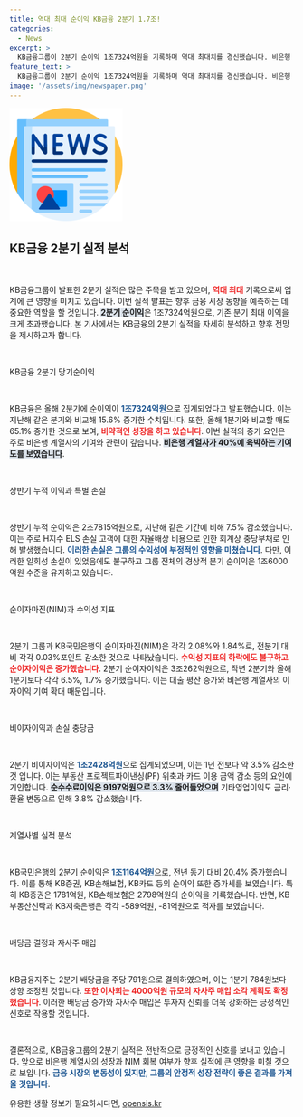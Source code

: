 ```yaml
---
title: 역대 최대 순이익 KB금융 2분기 1.7조!
categories:
  - News
excerpt: >
  KB금융그룹이 2분기 순이익 1조7324억원을 기록하며 역대 최대치를 경신했습니다. 비은행 계열사의 기여가 두드러진 가운데, 일회성 이익과 고른 성장이 주요 요인으로 작용했습니다. 더욱이, 배당금 인상과 자사주 매입 소각 계획도 발표되어 주목을 받고 있습니다.
feature_text: >
  KB금융그룹이 2분기 순이익 1조7324억원을 기록하며 역대 최대치를 경신했습니다. 비은행 계열사의 기여가 두드러진 가운데, 일회성 이익과 고른 성장이 주요 요인으로 작용했습니다. 더욱이, 배당금 인상과 자사주 매입 소각 계획도 발표되어 주목을 받고 있습니다.
image: '/assets/img/newspaper.png'
---
```


<p><img src="/assets/img/newspaper.png" alt="kimp 속보" /></p>

<h2 data-ke-size="size26">KB금융 2분기 실적 분석</h2>

<p data-ke-size="size16">&nbsp;</p>

<p>KB금융그룹이 발표한 2분기 실적은 많은 주목을 받고 있으며, <b><span style="color: #ee2323;">역대 최대</span></b> 기록으로써 업계에 큰 영향을 미치고 있습니다. 이번 실적 발표는 향후 금융 시장 동향을 예측하는 데 중요한 역할을 할 것입니다. <b><span style="background-color: #21538527;">2분기 순이익</span></b>은 1조7324억원으로, 기존 분기 최대 이익을 크게 초과했습니다. 본 기사에서는 KB금융의 2분기 실적을 자세히 분석하고 향후 전망을 제시하고자 합니다.</p>

<p data-ke-size="size16">&nbsp;</p>

<p>KB금융 2분기 당기순이익</p>

<p data-ke-size="size16">&nbsp;</p>

<p>KB금융은 올해 2분기에 순이익이 <b><span style="color: #1a5490;">1조7324억원</span></b>으로 집계되었다고 발표했습니다. 이는 지난해 같은 분기와 비교해 15.6% 증가한 수치입니다. 또한, 올해 1분기와 비교할 때도 65.1% 증가한 것으로 보여, <b><span style="color: #ee2323;">비약적인 성장을 하고 있습니다</span></b>. 이번 실적의 증가 요인은 주로 비은행 계열사의 기여와 관련이 깊습니다. <b><span style="background-color: #21538527;">비은행 계열사가 40%에 육박하는 기여도를 보였습니다</span></b>.</p>

<p data-ke-size="size16">&nbsp;</p>

<p>상반기 누적 이익과 특별 손실</p>

<p data-ke-size="size16">&nbsp;</p>

<p>상반기 누적 순이익은 2조7815억원으로, 지난해 같은 기간에 비해 7.5% 감소했습니다. 이는 주로 H지수 ELS 손실 고객에 대한 자율배상 비용으로 인한 회계상 충당부채로 인해 발생했습니다. <b><span style="color: #1a5490;">이러한 손실은 그룹의 수익성에 부정적인 영향을 미쳤습니다</span></b>. 다만, 이러한 일회성 손실이 있었음에도 불구하고 그룹 전체의 경상적 분기 순이익은 1조6000억원 수준을 유지하고 있습니다.</p>

<p data-ke-size="size16">&nbsp;</p>

<p>순이자마진(NIM)과 수익성 지표</p>

<p data-ke-size="size16">&nbsp;</p>

<p>2분기 그룹과 KB국민은행의 순이자마진(NIM)은 각각 2.08%와 1.84%로, 전분기 대비 각각 0.03%포인트 감소한 것으로 나타났습니다. <b><span style="color: #ee2323;">수익성 지표의 하락에도 불구하고 순이자이익은 증가했습니다</span></b>. 2분기 순이자이익은 3조262억원으로, 작년 2분기와 올해 1분기보다 각각 6.5%, 1.7% 증가했습니다. 이는 대출 평잔 증가와 비은행 계열사의 이자이익 기여 확대 때문입니다.</p>

<p data-ke-size="size16">&nbsp;</p>

<p>비이자이익과 손실 충당금</p>

<p data-ke-size="size16">&nbsp;</p>

<p>2분기 비이자이익은 <b><span style="color: #1a5490;">1조2428억원</span></b>으로 집계되었으며, 이는 1년 전보다 약 3.5% 감소한 것 입니다. 이는 부동산 프로젝트파이낸싱(PF) 위축과 카드 이용 금액 감소 등의 요인에 기인합니다. <b><span style="background-color: #21538527;">순수수료이익은 9197억원으로 3.3% 줄어들었으며</span></b> 기타영업이익도 금리·환율 변동으로 인해 3.8% 감소했습니다.</p>

<p data-ke-size="size16">&nbsp;</p>

<p>계열사별 실적 분석</p>

<p data-ke-size="size16">&nbsp;</p>

<p>KB국민은행의 2분기 순이익은 <b><span style="color: #1a5490;">1조1164억원</span></b>으로, 전년 동기 대비 20.4% 증가했습니다. 이를 통해 KB증권, KB손해보험, KB카드 등의 순이익 또한 증가세를 보였습니다. 특히 KB증권은 1781억원, KB손해보험은 2798억원의 순이익을 기록했습니다. 반면, KB부동산신탁과 KB저축은행은 각각 -589억원, -81억원으로 적자를 보였습니다.</p>

<p data-ke-size="size16">&nbsp;</p>

<p>배당금 결정과 자사주 매입</p>

<p data-ke-size="size16">&nbsp;</p>

<p>KB금융지주는 2분기 배당금을 주당 791원으로 결의하였으며, 이는 1분기 784원보다 상향 조정된 것입니다. <b><span style="color: #ee2323;">또한 이사회는 4000억원 규모의 자사주 매입 소각 계획도 확정했습니다</span></b>. 이러한 배당금 증가와 자사주 매입은 투자자 신뢰를 더욱 강화하는 긍정적인 신호로 작용할 것입니다.</p>

<p data-ke-size="size16">&nbsp;</p>

<p>결론적으로, KB금융그룹의 2분기 실적은 전반적으로 긍정적인 신호를 보내고 있습니다. 앞으로 비은행 계열사의 성장과 NIM 회복 여부가 향후 실적에 큰 영향을 미칠 것으로 보입니다. <b><span style="color: #1a5490;">금융 시장의 변동성이 있지만, 그룹의 안정적 성장 전략이 좋은 결과를 가져올 것입니다</span></b>.</p>
유용한 생활 정보가 필요하시다면, <a href="https://opensis.kr" rel="dofollow">opensis.kr</a>


